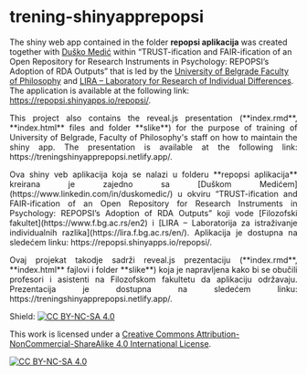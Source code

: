 # trening-shinyapprepopsi
 
 The shiny web app contained in the folder **repopsi aplikacija** was created together with [Duško Medić](https://www.linkedin.com/in/duskomedic/) within “TRUST-ification and FAIR-ification of an Open Repository for Research Instruments in Psychology: REPOPSI’s Adoption of RDA Outputs” that
is led by the [University of Belgrade Faculty of Philosophy](https://www.f.bg.ac.rs/en2) and [LIRA – Laboratory for Research of Individual Differences](https://lira.f.bg.ac.rs/en/). The application is available at the following link: https://repopsi.shinyapps.io/repopsi/.

<p align="justify"> This project also contains the reveal.js presentation (**index.rmd**, **index.html** files and folder **slike**) for the purpose of training of University of Belgrade,
Faculty of Philosophy's staff on how to maintain the shiny app. The presentation is available at the following link: https://treningshinyapprepopsi.netlify.app/. </p>

<p align="justify"> Ova shiny veb aplikacija koja se nalazi u folderu **repopsi aplikacija** kreirana je zajedno sa [Duškom Medićem](https://www.linkedin.com/in/duskomedic/) u okviru 
“TRUST-ification and FAIR-ification of an Open Repository for Research Instruments in Psychology: REPOPSI’s Adoption of RDA Outputs”
koji vode [Filozofski fakultet](https://www.f.bg.ac.rs/en2) i [LIRA – Laboratorija za istraživanje individualnih razlika](https://lira.f.bg.ac.rs/en/). 
Aplikacija je dostupna na sledećem linku: https://repopsi.shinyapps.io/repopsi/. </p>

<p align="justify"> Ovaj projekat takodje sadrži reveal.js prezentaciju (**index.rmd**, **index.html** fajlovi i folder **slike**) koja je napravljena kako bi se obučili 
profesori i asistenti na Filozofskom fakultetu da aplikaciju održavaju. Prezentacija je dostupna na sledećem linku: https://treningshinyapprepopsi.netlify.app/.  </p>


Shield: [![CC BY-NC-SA 4.0][cc-by-nc-sa-shield]][cc-by-nc-sa]

This work is licensed under a
[Creative Commons Attribution-NonCommercial-ShareAlike 4.0 International License][cc-by-nc-sa].

[![CC BY-NC-SA 4.0][cc-by-nc-sa-image]][cc-by-nc-sa]

[cc-by-nc-sa]: http://creativecommons.org/licenses/by-nc-sa/4.0/
[cc-by-nc-sa-image]: https://licensebuttons.net/l/by-nc-sa/4.0/88x31.png
[cc-by-nc-sa-shield]: https://img.shields.io/badge/License-CC%20BY--NC--SA%204.0-lightgrey.svg
